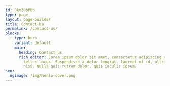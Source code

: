 ```yaml
---
id: Dkm3UbPDp
type: page
layout: page-builder
title: Contact Us
permalink: /contact-us/
blocks:
  - type: hero
    variant: default
    main:
      heading: Contact us
      rich_editor: Lorem ipsum dolor sit amet, consectetur adipiscing elit. Sed vitae
        tellus lacus. Suspendisse a dolor feugiat, laoreet mi id, ultricies
        nisi. Nulla quis rutrum dolor, quis iaculis ipsum.
seo:
  ogimage: /img/henlo-cover.png
---
```

